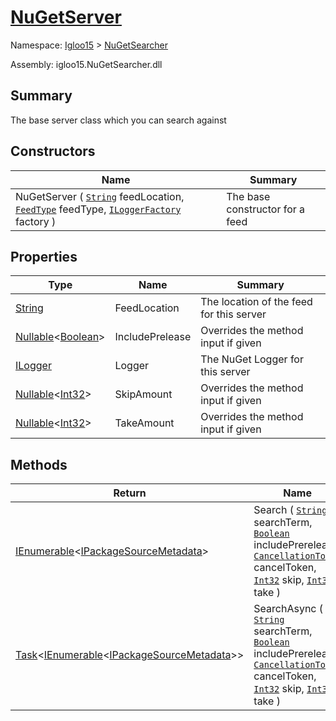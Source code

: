 # [NuGetServer](./NuGetServer.md)

Namespace: [Igloo15]() > [NuGetSearcher](./README.md)

Assembly: igloo15.NuGetSearcher.dll

## Summary
The base server class which you can search against

## Constructors

| Name | Summary | 
| --- | --- | 
| NuGetServer ( [`String`](https://docs.microsoft.com/en-us/dotnet/api/System.String) feedLocation, [`FeedType`](./NuGetServer.md) feedType, [`ILoggerFactory`](./NuGetServer.md) factory ) | The base constructor for a feed | 


## Properties

| Type | Name | Summary | 
| --- | --- | --- | 
| [String](https://docs.microsoft.com/en-us/dotnet/api/System.String) | FeedLocation | The location of the feed for this server | 
| [Nullable](https://docs.microsoft.com/en-us/dotnet/api/System.Nullable-1)\<[Boolean](https://docs.microsoft.com/en-us/dotnet/api/System.Boolean)> | IncludePrelease | Overrides the method input if given | 
| [ILogger](./NuGetServer.md) | Logger | The NuGet Logger for this server | 
| [Nullable](https://docs.microsoft.com/en-us/dotnet/api/System.Nullable-1)\<[Int32](https://docs.microsoft.com/en-us/dotnet/api/System.Int32)> | SkipAmount | Overrides the method input if given | 
| [Nullable](https://docs.microsoft.com/en-us/dotnet/api/System.Nullable-1)\<[Int32](https://docs.microsoft.com/en-us/dotnet/api/System.Int32)> | TakeAmount | Overrides the method input if given | 


## Methods

| Return | Name | Summary | 
| --- | --- | --- | 
| [IEnumerable](https://docs.microsoft.com/en-us/dotnet/api/System.Collections.Generic.IEnumerable-1)\<[IPackageSourceMetadata](./IPackageSourceMetadata.md)> | Search ( [`String`](https://docs.microsoft.com/en-us/dotnet/api/System.String) searchTerm, [`Boolean`](https://docs.microsoft.com/en-us/dotnet/api/System.Boolean) includePrerelease, [`CancellationToken`](https://docs.microsoft.com/en-us/dotnet/api/System.Threading.CancellationToken) cancelToken, [`Int32`](https://docs.microsoft.com/en-us/dotnet/api/System.Int32) skip, [`Int32`](https://docs.microsoft.com/en-us/dotnet/api/System.Int32) take ) | The search term used to search the server synchronously | 
| [Task](https://docs.microsoft.com/en-us/dotnet/api/System.Threading.Tasks.Task-1)\<[IEnumerable](https://docs.microsoft.com/en-us/dotnet/api/System.Collections.Generic.IEnumerable-1)\<[IPackageSourceMetadata](./IPackageSourceMetadata.md)>> | SearchAsync ( [`String`](https://docs.microsoft.com/en-us/dotnet/api/System.String) searchTerm, [`Boolean`](https://docs.microsoft.com/en-us/dotnet/api/System.Boolean) includePrerelease, [`CancellationToken`](https://docs.microsoft.com/en-us/dotnet/api/System.Threading.CancellationToken) cancelToken, [`Int32`](https://docs.microsoft.com/en-us/dotnet/api/System.Int32) skip, [`Int32`](https://docs.microsoft.com/en-us/dotnet/api/System.Int32) take ) | Search using search term asyncly | 


